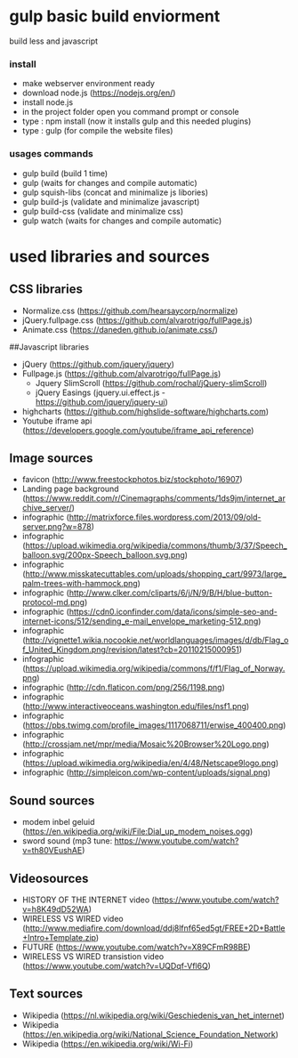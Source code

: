 # gulp basic build enviorment
build less and javascript

### install

- make webserver environment ready
- download node.js (https://nodejs.org/en/)
- install node.js
- in the project folder open you command prompt or console
- type : npm install (now it installs gulp and this needed plugins)
- type : gulp (for compile the website files)

### usages commands

 - gulp build (build 1 time)
 - gulp (waits for changes and compile automatic)
 - gulp squish-libs (concat and minimalize js libories)
 - gulp build-js (validate and minimalize javascript)
 - gulp build-css (validate and minimalize css)
 - gulp watch (waits for changes and compile automatic)


# used libraries and sources

## CSS libraries
- Normalize.css (https://github.com/hearsaycorp/normalize)
- jQuery.fullpage.css (https://github.com/alvarotrigo/fullPage.js)
- Animate.css (https://daneden.github.io/animate.css/)

##Javascript libraries
- jQuery (https://github.com/jquery/jquery)
- Fullpage.js (https://github.com/alvarotrigo/fullPage.js)
    - Jquery SlimScroll (https://github.com/rochal/jQuery-slimScroll)
    - jQuery Easings (jquery.ui.effect.js - https://github.com/jquery/jquery-ui)
- highcharts (https://github.com/highslide-software/highcharts.com)
- Youtube iframe api (https://developers.google.com/youtube/iframe_api_reference)

## Image sources
- favicon (http://www.freestockphotos.biz/stockphoto/16907)
- Landing page background  (https://www.reddit.com/r/Cinemagraphs/comments/1ds9jm/internet_archive_server/)
- infographic (http://matrixforce.files.wordpress.com/2013/09/old-server.png?w=878)
- infographic (https://upload.wikimedia.org/wikipedia/commons/thumb/3/37/Speech_balloon.svg/200px-Speech_balloon.svg.png)
- infographic (http://www.misskatecuttables.com/uploads/shopping_cart/9973/large_palm-trees-with-hammock.png)
- infographic (http://www.clker.com/cliparts/6/j/N/9/B/H/blue-button-protocol-md.png)
- infographic (https://cdn0.iconfinder.com/data/icons/simple-seo-and-internet-icons/512/sending_e-mail_envelope_marketing-512.png)
- infographic (http://vignette1.wikia.nocookie.net/worldlanguages/images/d/db/Flag_of_United_Kingdom.png/revision/latest?cb=20110215000951)
- infographic (https://upload.wikimedia.org/wikipedia/commons/f/f1/Flag_of_Norway.png)
- infographic (http://cdn.flaticon.com/png/256/1198.png)
- infographic (http://www.interactiveoceans.washington.edu/files/nsf1.png)
- infographic (https://pbs.twimg.com/profile_images/1117068711/erwise_400400.png)
- infographic (http://crossjam.net/mpr/media/Mosaic%20Browser%20Logo.png)
- infographic (https://upload.wikimedia.org/wikipedia/en/4/48/Netscape9logo.png)
- infographic (http://simpleicon.com/wp-content/uploads/signal.png)


## Sound sources
- modem inbel geluid (https://en.wikipedia.org/wiki/File:Dial_up_modem_noises.ogg)
- sword sound (mp3 tune: https://www.youtube.com/watch?v=th80VEushAE)

## Videosources
- HISTORY OF THE INTERNET video (https://www.youtube.com/watch?v=h8K49dD52WA)
- WIRELESS VS WIRED video (http://www.mediafire.com/download/ddj8lfnf65ed5gt/FREE+2D+Battle+Intro+Template.zip)
- FUTURE (https://www.youtube.com/watch?v=X89CFmR98BE)
- WIRELESS VS WIRED transistion video (https://www.youtube.com/watch?v=UQDqf-Vfl6Q)

## Text sources
- Wikipedia (https://nl.wikipedia.org/wiki/Geschiedenis_van_het_internet)
- Wikipedia (https://en.wikipedia.org/wiki/National_Science_Foundation_Network)
- Wikipedia (https://en.wikipedia.org/wiki/Wi-Fi)